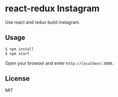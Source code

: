 # react-redux Instagram

Use react and redux build instagram.

## Usage

```sh
$ npm install
$ npm start
```

Open your browser and enter `http://localhost:3000`.

## License

MIT
